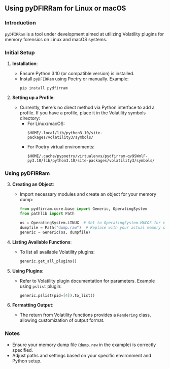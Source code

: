 ## Using pyDFIRRam for Linux or macOS

### Introduction

`pyDFIRRam` is a tool under development aimed at utilizing Volatility plugins for memory forensics on Linux and macOS systems.

### Initial Setup

1. **Installation**:
   - Ensure Python 3.10 (or compatible version) is installed.
   - Install `pyDFIRRam` using Poetry or manually. Example:
     ```
     pip install pydfirram
     ```

2. **Setting up a Profile**:
   - Currently, there's no direct method via Python interface to add a profile. If you have a profile, place it in the Volatility symbols directory:
     - For Linux/macOS:
       ```
       $HOME/.local/lib/python3.10/site-packages/volatility3/symbols/
       ```
     - For Poetry virtual environments:
       ```
       $HOME/.cache/pypoetry/virtualenvs/pydfirram-qv9SWnlF-py3.10/lib/python3.10/site-packages/volatility3/symbols/
       ```

### Using pyDFIRRam

3. **Creating an Object**:
   - Import necessary modules and create an object for your memory dump:
     ```python
     from pydfirram.core.base import Generic, OperatingSystem
     from pathlib import Path
     
     os = OperatingSystem.LINUX  # Set to OperatingSystem.MACOS for macOS
     dumpfile = Path("dump.raw")  # Replace with your actual memory dump path
     generic = Generic(os, dumpfile)
     ```

4. **Listing Available Functions**:
   - To list all available Volatility plugins:
     ```python
     generic.get_all_plugins()
     ```

5. **Using Plugins**:
   - Refer to Volatility plugin documentation for parameters. Example using `pslist` plugin:
     ```python
     generic.pslist(pid=[4]).to_list()
     ```

6. **Formatting Output**:
   - The return from Volatility functions provides a `Rendering` class, allowing customization of output format.

### Notes

- Ensure your memory dump file (`dump.raw` in the example) is correctly specified.
- Adjust paths and settings based on your specific environment and Python setup.
